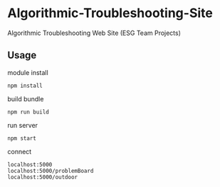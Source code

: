 # Algorithmic-Troubleshooting-Site
Algorithmic Troubleshooting Web Site (ESG Team Projects)

## Usage
module install

    npm install

build bundle
    
    npm run build

run server

    npm start

connect

    localhost:5000
    localhost:5000/problemBoard
    localhost:5000/outdoor